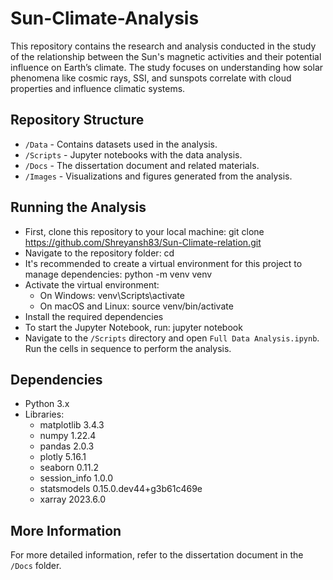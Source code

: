 # Sun-Climate-Analysis

This repository contains the research and analysis conducted in the study of the relationship between the Sun's magnetic activities and their potential influence on Earth’s climate. The study focuses on understanding how solar phenomena like cosmic rays, SSI, and sunspots correlate with cloud properties and influence climatic systems.

## Repository Structure

- `/Data` - Contains datasets used in the analysis.
- `/Scripts` - Jupyter notebooks with the data analysis.
- `/Docs` - The dissertation document and related materials.
- `/Images` - Visualizations and figures generated from the analysis.

## Running the Analysis

- First, clone this repository to your local machine: git clone https://github.com/Shreyansh83/Sun-Climate-relation.git
- Navigate to the repository folder: cd <repository-name>
- It's recommended to create a virtual environment for this project to manage dependencies: python -m venv venv
- Activate the virtual environment:
	- On Windows: venv\Scripts\activate
	- On macOS and Linux: source venv/bin/activate
- Install the required dependencies
- To start the Jupyter Notebook, run: jupyter notebook
- Navigate to the `/Scripts` directory and open `Full Data Analysis.ipynb`. Run the cells in sequence to perform the analysis.


## Dependencies

- Python 3.x
- Libraries:
	- matplotlib          3.4.3
	- numpy               1.22.4
	- pandas              2.0.3
	- plotly              5.16.1
	- seaborn             0.11.2
	- session_info        1.0.0
	- statsmodels         0.15.0.dev44+g3b61c469e
	- xarray              2023.6.0

## More Information

For more detailed information, refer to the dissertation document in the `/Docs` folder.
